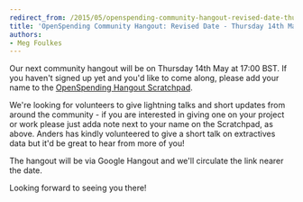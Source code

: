 ```yaml
---
redirect_from: /2015/05/openspending-community-hangout-revised-date-thursday-14th-may/
title: 'OpenSpending Community Hangout: Revised Date - Thursday 14th May'
authors:
- Meg Foulkes
---
```

Our next community hangout will be on Thursday 14th May at 17:00 BST. If you haven't signed up yet and you'd like to come along, please add your name to the <a href="https://docs.google.com/document/d/1_59aF9SPubHnkLAnGN2cF2Be5ANGqxCJOak4MeAsKJs/edit?usp=drive_web">OpenSpending Hangout Scratchpad</a>.

We're looking for volunteers to give lightning talks and short updates from around the community - if you are interested in giving one on your project or work please just adda note next to your name on the Scratchpad, as above. Anders has kindly volunteered to give a short talk on extractives data but it'd be great to hear from more of you!

The hangout will be via Google Hangout and we'll circulate the link nearer the date.

Looking forward to seeing you there!

